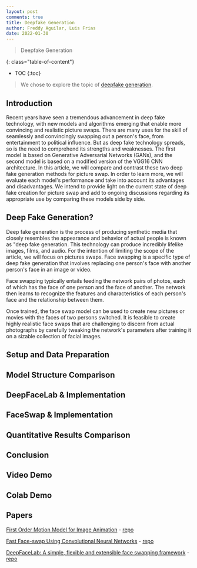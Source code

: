 ```yaml
---
layout: post
comments: true
title: Deepfake Generation
author: Freddy Aguilar, Luis Frias
date: 2022-01-30
---
```


> Deepfake Generation
<!--more-->
{: class="table-of-content"}
* TOC
{:toc}


> We chose to explore the topic of [deepfake generation](https://github.com/aerophile/awesome-deepfakes). 

## Introduction
Recent years have seen a tremendous advancement in deep fake technology, with new models and algorithms emerging that enable more convincing and realistic picture swaps. There are many uses for the skill of seamlessly and convincingly swapping out a person's face, from entertainment to political influence. But as deep fake technology spreads, so is the need to comprehend its strengths and weaknesses. The first model is based on Generative Adversarial Networks (GANs), and the second model is based on a modified version of the VGG16 CNN architecture. In this article, we will compare and contrast these two deep fake generation methods for picture swap. In order to learn more, we will evaluate each model's performance and take into account its advantages and disadvantages. We intend to provide light on the current state of deep fake creation for picture swap and add to ongoing discussions regarding its appropriate use by comparing these models side by side.

## Deep Fake Generation?
Deep fake generation is the process of producing synthetic media that closely resembles the appearance and behavior of actual people is known as "deep fake generation. This technology can produce incredibly lifelike images, films, and audio. For the intention of limiting the scope of the article, we will focus on pictures swaps. Face swapping is a specific type of deep fake generation that involves replacing one person's face with another person's face in an image or video. 

Face swapping typically entails feeding the network pairs of photos, each of which has the face of one person and the face of another. The network then learns to recognize the features and characteristics of each person's face and the relationship between them.

Once trained, the face swap model can be used to create new pictures or movies with the faces of two persons switched. It is feasible to create highly realistic face swaps that are challenging to discern from actual photographs by carefully tweaking the network's parameters after training it on a sizable collection of facial images.


## Setup and Data Preparation

## Model Structure Comparison

## DeepFaceLab & Implementation

## FaceSwap & Implementation 

## Quantitative Results Comparison

## Conclusion

## Video Demo

## Colab Demo

## Papers
[First Order Motion Model for Image Animation](https://papers.nips.cc/paper/2019/hash/31c0b36aef265d9221af80872ceb62f9-Abstract.html) - [repo](https://github.com/AliaksandrSiarohin/first-order-model)

[Fast Face-swap Using Convolutional Neural Networks](https://arxiv.org/abs/1611.09577) - [repo](https://github.com/deepfakes/faceswap#overview)

[DeepFaceLab: A simple, flexible and extensible face swapping framework](https://arxiv.org/pdf/2005.05535v4.pdf) - [repo](https://github.com/iperov/DeepFaceLab)


